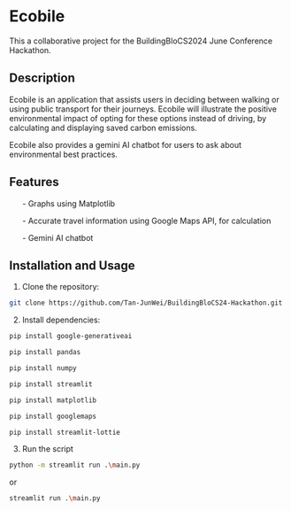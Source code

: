 # Ecobile
<p>This a collaborative project for the BuildingBloCS2024 June Conference Hackathon.</p>

## Description
<p>Ecobile is an application that assists users in deciding between walking or using public transport for their journeys. Ecobile will illustrate the positive environmental impact of opting for these options instead of driving,
  by calculating and displaying saved carbon emissions.

Ecobile also provides a gemini AI chatbot for users to ask about environmental best practices.
</p>

## Features
<p>
  <ul>- Graphs using Matplotlib</ul>
  <ul>- Accurate travel information using Google Maps API, for calculation</ul>
  <ul>- Gemini AI chatbot</ul>
</p>

## Installation and Usage

1. Clone the repository:

```bash
git clone https://github.com/Tan-JunWei/BuildingBloCS24-Hackathon.git
```

2. Install dependencies:
   
```bash
pip install google-generativeai
```
```bash
pip install pandas
```
```bash
pip install numpy
```
```bash
pip install streamlit
```
```bash
pip install matplotlib
```
```bash
pip install googlemaps
```
```bash
pip install streamlit-lottie
```

3. Run the script
   
```bash
python -m streamlit run .\main.py
```
or
```bash
streamlit run .\main.py
```
